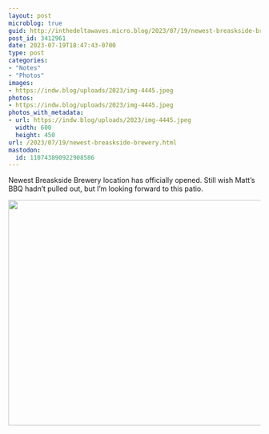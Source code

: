 ```yaml
---
layout: post
microblog: true
guid: http://inthedeltawaves.micro.blog/2023/07/19/newest-breaskside-brewery.html
post_id: 3412961
date: 2023-07-19T18:47:43-0700
type: post
categories:
- "Notes"
- "Photos"
images:
- https://indw.blog/uploads/2023/img-4445.jpeg
photos:
- https://indw.blog/uploads/2023/img-4445.jpeg
photos_with_metadata:
- url: https://indw.blog/uploads/2023/img-4445.jpeg
  width: 600
  height: 450
url: /2023/07/19/newest-breaskside-brewery.html
mastodon:
  id: 110743890922908586
---
```

Newest Breaskside Brewery location has officially opened. Still wish Matt’s BBQ hadn’t pulled out, but I’m looking forward to this patio. 

<img src="uploads/2023/img-4445.jpeg" width="600" height="450" alt="">
